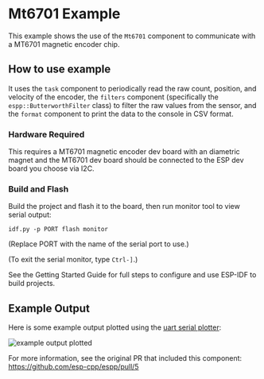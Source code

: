 # Mt6701 Example

This example shows the use of the `Mt6701` component to communicate with a
MT6701 magnetic encoder chip.

## How to use example

It uses the `task` component to periodically read the raw count, position, and
velocity of the encoder, the `filters` component (specifically the
`espp::ButterworthFilter` class) to filter the raw values from the sensor, and
the `format` component to print the data to the console in CSV format.

### Hardware Required

This requires a MT6701 magnetic encoder dev board with an diametric magnet and
the MT6701 dev board should be connected to the ESP dev board you choose via
I2C.

### Build and Flash

Build the project and flash it to the board, then run monitor tool to view serial output:

```
idf.py -p PORT flash monitor
```

(Replace PORT with the name of the serial port to use.)

(To exit the serial monitor, type ``Ctrl-]``.)

See the Getting Started Guide for full steps to configure and use ESP-IDF to build projects.

## Example Output

Here is some example output plotted using the [uart serial
plotter](https://github.com/appliedinnovation/uart_serial_plotter): 

![example output
plotted](https://user-images.githubusercontent.com/213467/205207680-25a4fa41-bc31-4f5e-bc69-c5e2a026d710.png)

For more information, see the original PR that included this component:
https://github.com/esp-cpp/espp/pull/5

